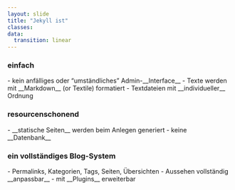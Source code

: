 ```yaml
---
layout: slide
title: "Jekyll ist"
classes:
data:
  transition: linear
---
```


### einfach

<div markdown="1" class="fragment">
- kein anfälliges oder “umständliches” Admin-__Interface__
- Texte werden mit __Markdown__ (or Textile) formatiert
- Textdateien mit __individueller__ Ordnung
</div>

### resourcenschonend

<div markdown="1" class="fragment">
- __statische Seiten__ werden beim Anlegen generiert
- keine __Datenbank__
</div>

### ein vollständiges Blog-System

<div markdown="1" class="fragment">
- Permalinks, Kategorien, Tags, Seiten, Übersichten
- Aussehen vollständig __anpassbar__
- mit __Plugins__ erweiterbar
</div>
